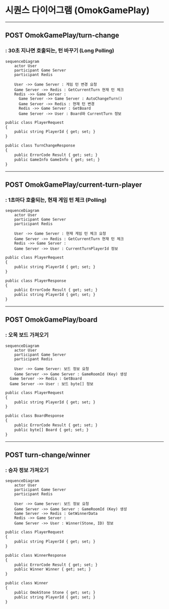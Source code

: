 # 시퀀스 다이어그램 (OmokGamePlay)

------------------------------

## POST OmokGamePlay/turn-change
### : 30초 지나면 호출되는, 턴 바꾸기 (Long Polling) 
```mermaid
sequenceDiagram
	actor User
	participant Game Server
  	participant Redis

	User ->> Game Server : 게임 턴 변경 요청
	Game Server ->> Redis : GetCurrentTurn 현재 턴 체크
  	Redis ->> Game Server : 
	  Game Server ->> Game Server : AutoChangeTurn()
	  Game Server ->> Redis : 현재 턴 변경
	  Redis ->> Game Server : GetBoard
	  Game Server ->> User : Board와 CurrentTurn 정보

```

```css
public class PlayerRequest
{
    public string PlayerId { get; set; }
}

public class TurnChangeResponse
{
    public ErrorCode Result { get; set; }
    public GameInfo GameInfo { get; set; }
}
```

------------------------------

## POST OmokGamePlay/current-turn-player
### : 1초마다 호출되는, 현재 게임 턴 체크 (Polling)
```mermaid
sequenceDiagram
	actor User
	participant Game Server
  	participant Redis

	User ->> Game Server : 현재 게임 턴 체크 요청
	Game Server ->> Redis : GetCurrentTurn 현재 턴 체크
  	Redis ->> Game Server : 
  	Game Server ->> User : CurrentTurnPlayerId 정보

```


```css
public class PlayerRequest
{
    public string PlayerId { get; set; }
}

public class PlayerResponse
{
    public ErrorCode Result { get; set; }
    public string PlayerId { get; set; }
}
```

------------------------------


## POST OmokGamePlay/board
### : 오목 보드 가져오기 
```mermaid
sequenceDiagram
	actor User
	participant Game Server
  	participant Redis

	User ->> Game Server: 보드 정보 요청
	Game Server ->> Game Server : GameRoomId (Key) 생성
  Game Server ->> Redis : GetBoard
  Game Server ->> User : 보드 byte[] 정보

```

```css
public class PlayerRequest
{
    public string PlayerId { get; set; }
}

public class BoardResponse
{
    public ErrorCode Result { get; set; }
    public byte[] Board { get; set; }
}
```



------------------------------



## POST turn-change/winner
### : 승자 정보 가져오기
```mermaid
sequenceDiagram
	actor User
	participant Game Server
  	participant Redis

	User ->> Game Server: 보드 정보 요청
	Game Server ->> Game Server : GameRoomId (Key) 생성
  	Game Server ->> Redis : GetWinnerData
	Redis ->> Game Server : 
  	Game Server ->> User : Winner(Stone, ID) 정보

```

```css
public class PlayerRequest
{
    public string PlayerId { get; set; }
}

public class WinnerResponse
{
    public ErrorCode Result { get; set; }
    public Winner Winner { get; set; }
}

public class Winner
{
    public OmokStone Stone { get; set; }
    public string PlayerId { get; set; }
}
```


